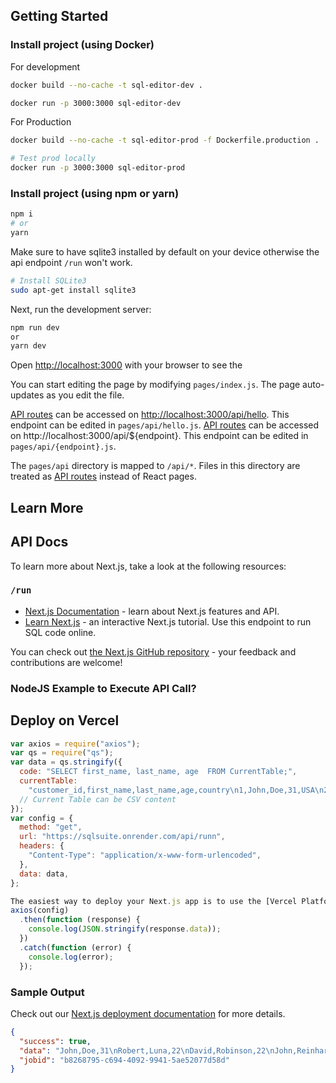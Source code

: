 ## Getting Started

### Install project (using Docker)

For development

```bash
docker build --no-cache -t sql-editor-dev .

docker run -p 3000:3000 sql-editor-dev
```

For Production

```bash
docker build --no-cache -t sql-editor-prod -f Dockerfile.production .

# Test prod locally
docker run -p 3000:3000 sql-editor-prod
```

### Install project (using npm or yarn)

```bash
npm i
# or
yarn
```

Make sure to have sqlite3 installed by default on your device otherwise the api endpoint `/run` won't work.

```bash
# Install SQLite3
sudo apt-get install sqlite3
```

Next, run the development server:

```bash
npm run dev
or
yarn dev
```

Open [http://localhost:3000](http://localhost:3000) with your browser to see the

You can start editing the page by modifying `pages/index.js`. The page auto-updates as you edit the file.

[API routes](https://nextjs.org/docs/api-routes/introduction) can be accessed on [http://localhost:3000/api/hello](http://localhost:3000/api/hello). This endpoint can be edited in `pages/api/hello.js`.
[API routes](https://nextjs.org/docs/api-routes/introduction) can be accessed on http://localhost:3000/api/${endpoint}. This endpoint can be edited in `pages/api/{endpoint}.js`.

The `pages/api` directory is mapped to `/api/*`. Files in this directory are treated as [API routes](https://nextjs.org/docs/api-routes/introduction) instead of React pages.


## Learn More
## API Docs

To learn more about Next.js, take a look at the following resources:
### `/run`

- [Next.js Documentation](https://nextjs.org/docs) - learn about Next.js features and API.
- [Learn Next.js](https://nextjs.org/learn) - an interactive Next.js tutorial.
Use this endpoint to run SQL code online.

You can check out [the Next.js GitHub repository](https://github.com/vercel/next.js/) - your feedback and contributions are welcome!
### NodeJS Example to Execute API Call?

## Deploy on Vercel
```js
var axios = require("axios");
var qs = require("qs");
var data = qs.stringify({
  code: "SELECT first_name, last_name, age  FROM CurrentTable;",
  currentTable:
    "customer_id,first_name,last_name,age,country\n1,John,Doe,31,USA\n2,Robert,Luna,22,USA\n3,David,Robinson,22,UK\n4,John,Reinhardt,25,UK",
  // Current Table can be CSV content
});
var config = {
  method: "get",
  url: "https://sqlsuite.onrender.com/api/runn",
  headers: {
    "Content-Type": "application/x-www-form-urlencoded",
  },
  data: data,
};

The easiest way to deploy your Next.js app is to use the [Vercel Platform](https://vercel.com/new?utm_medium=default-template&filter=next.js&utm_source=create-next-app&utm_campaign=create-next-app-readme) from the creators of Next.js.
axios(config)
  .then(function (response) {
    console.log(JSON.stringify(response.data));
  })
  .catch(function (error) {
    console.log(error);
  });
```

### Sample Output

Check out our [Next.js deployment documentation](https://nextjs.org/docs/deployment) for more details.
```json
{
  "success": true,
  "data": "John,Doe,31\nRobert,Luna,22\nDavid,Robinson,22\nJohn,Reinhardt,25\n",
  "jobid": "b8268795-c694-4092-9941-5ae52077d58d"
}
```